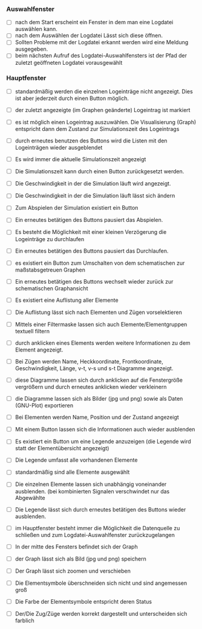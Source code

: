 ### Auswahlfenster
- [ ] nach dem Start erscheint ein Fenster in dem man eine Logdatei auswählen kann.
- [ ] nach dem Auswählen der Logdatei Lässt sich diese öffnen.
- [ ] Sollten Probleme mit der Logdatei erkannt werden wird eine Meldung ausgegeben.
- [ ] beim nächsten Aufruf des Logdatei-Auswahlfensters ist der Pfad der zuletzt geöffneten Logdatei vorausgewählt

### Hauptfenster
- [ ] standardmäßig werden die einzelnen Logeinträge nicht angezeigt. Dies ist aber jederzeit durch einen Button möglich.
- [ ] der zuletzt angezeigte (im Graphen geänderte) Logeintrag ist markiert
- [ ] es ist möglich einen Logeintrag auszuwählen. Die Visualisierung (Graph) entspricht dann dem Zustand zur Simulationszeit des Logeintrags
- [ ] durch erneutes benutzen des Buttons wird die Listen mit den Logeinträgen wieder ausgeblendet

- [ ] Es wird immer die aktuelle Simulationszeit angezeigt
- [ ] Die Simulationszeit kann durch einen Button zurückgesetzt werden.

- [ ] Die Geschwindigkeit in der die Simulation läuft wird angezeigt.
- [ ] Die Geschwindigkeit in der die Simulation läuft lässt sich ändern

- [ ] Zum Abspielen der Simulation existiert ein Button
- [ ] Ein erneutes betätigen des Buttons pausiert das Abspielen.

- [ ] Es besteht die Möglichkeit mit einer kleinen Verzögerung die Logeinträge zu durchlaufen
- [ ] Ein erneutes betätigen des Buttons pausiert das Durchlaufen.

- [ ] es existiert ein Button zum Umschalten von dem schematischen zur maßstabsgetreuen Graphen
- [ ] Ein erneutes betätigen des Buttons wechselt wieder zurück zur schematischen Graphansicht

- [ ] Es existiert eine Auflistung aller Elemente
- [ ] Die Auflistung lässt sich nach Elementen und Zügen vorselektieren
- [ ] Mittels einer Filtermaske lassen sich auch Elemente/Elementgruppen textuell filtern
- [ ] durch anklicken eines Elements werden weitere Informationen zu dem Element angezeigt.
- [ ] Bei Zügen werden Name, Heckkoordinate, Frontkoordinate, Geschwindigkeit, Länge, v-t, v-s und s-t Diagramme angezeigt.
- [ ] diese Diagramme lassen sich durch anklicken auf die Fenstergröße vergrößern und durch erneutes anklicken wieder verkleinern
- [ ] die Diagramme lassen sich als Bilder (jpg und png) sowie als Daten (GNU-Plot) exportieren
- [ ] Bei Elementen werden Name, Position und der Zustand angezeigt
- [ ] Mit einem Button lassen sich die Informationen auch wieder ausblenden

- [ ] Es existiert ein Button um eine Legende anzuzeigen (die Legende wird statt der Elementübersicht angezeigt)
- [ ] Die Legende umfasst alle vorhandenen Elemente
- [ ] standardmäßig sind alle Elemente ausgewählt
- [ ] Die einzelnen Elemente lassen sich unabhängig voneinander ausblenden. (bei kombinierten Signalen verschwindet nur das Abgewählte
- [ ] Die Legende lässt sich durch erneutes betätigen des Buttons wieder ausblenden.

- [ ] im Hauptfenster besteht immer die Möglichkeit die Datenquelle zu schließen und zum Logdatei-Auswahlfenster zurückzugelangen

- [ ] In der mitte des Fensters befindet sich der Graph
- [ ] der Graph lässt sich als Bild (jpg und png) speichern
- [ ] Der Graph lässt sich zoomen und verschieben
- [ ] Die Elementsymbole überschneiden sich nicht und sind angemessen groß
- [ ] Die Farbe der Elementsymbole entspricht deren Status
- [ ] Der/Die Zug/Züge werden korrekt dargestellt und unterscheiden sich farblich
